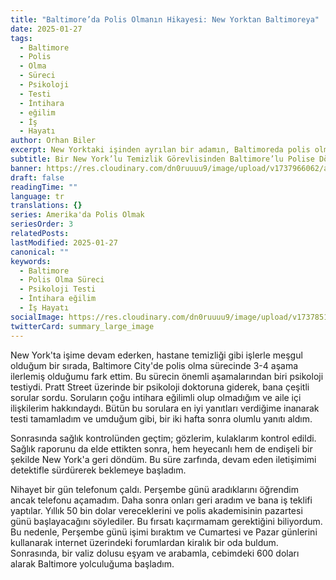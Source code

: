 ```yaml
---
title: "Baltimore’da Polis Olmanın Hikayesi: New Yorktan Baltimoreya"
date: 2025-01-27
tags:
  - Baltimore
  - Polis
  - Olma
  - Süreci
  - Psikoloji
  - Testi
  - İntihara
  - eğilim
  - İş
  - Hayatı
author: Orhan Biler
excerpt: New Yorktaki işinden ayrılan bir adamın, Baltimoreda polis olma sürecini anlatan ilgi çekici bir hikaye. Kendini öldürme, ilişkiler ve psikoloji testleri ile dolu bu yolculuk, sonunda başarıya ulaşıyor.
subtitle: Bir New York’lu Temizlik Görevlisinden Baltimore’lu Polise Dönüşüm
banner: https://res.cloudinary.com/dn0ruuuu9/image/upload/v1737966062/academy-akademi-police-polis-baltimore_city-training-egitim_dtbo3x.jpg
draft: false
readingTime: ""
language: tr
translations: {}
series: Amerika'da Polis Olmak
seriesOrder: 3
relatedPosts: 
lastModified: 2025-01-27
canonical: ""
keywords:
  - Baltimore
  - Polis Olma Süreci
  - Psikoloji Testi
  - İntihara eğilim
  - İş Hayatı
socialImage: https://res.cloudinary.com/dn0ruuuu9/image/upload/v1737851295/polis-police-egitim-training-oceancity-sahil-20240125_bhui8m.jpg
twitterCard: summary_large_image
---
```


New York'ta işime devam ederken, hastane temizliği gibi işlerle meşgul olduğum bir sırada, Baltimore City'de polis olma sürecinde 3-4 aşama ilerlemiş olduğumu fark ettim. Bu sürecin önemli aşamalarından biri psikoloji testiydi. Pratt Street üzerinde bir psikoloji doktoruna giderek, bana çeşitli sorular sordu. Soruların çoğu intihara eğilimli olup olmadığım ve aile içi ilişkilerim hakkındaydı. Bütün bu sorulara en iyi yanıtları verdiğime inanarak testi tamamladım ve umduğum gibi, bir iki hafta sonra olumlu yanıtı aldım. 


Sonrasında sağlık kontrolünden geçtim; gözlerim, kulaklarım kontrol edildi. Sağlık raporunu da elde ettikten sonra, hem heyecanlı hem de endişeli bir şekilde New York'a geri döndüm. Bu süre zarfında, devam eden iletişimimi detektifle sürdürerek beklemeye başladım. 

Nihayet bir gün telefonum çaldı. Perşembe günü aradıklarını öğrendim ancak telefonu açamadım. Daha sonra onları geri aradım ve bana iş teklifi yaptılar. Yıllık 50 bin dolar vereceklerini ve polis akademisinin pazartesi günü başlayacağını söylediler. Bu fırsatı kaçırmamam gerektiğini biliyordum. Bu nedenle, Perşembe günü işimi bıraktım ve Cumartesi ve Pazar günlerini kullanarak internet üzerindeki forumlardan kiralık bir oda buldum. Sonrasında, bir valiz dolusu eşyam ve arabamla, cebimdeki 600 doları alarak Baltimore yolculuğuma başladım.